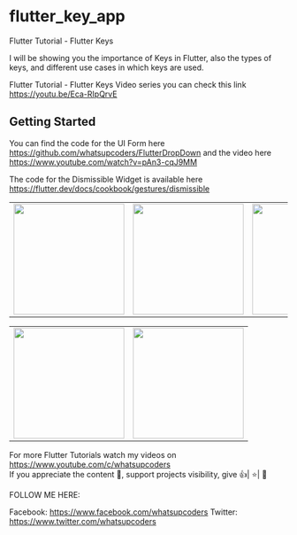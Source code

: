 # flutter_key_app

Flutter Tutorial - Flutter Keys

I will be showing you the importance of Keys in Flutter, also the types of keys, and different use cases in which keys are used.

Flutter Tutorial - Flutter Keys Video series you can check this link https://youtu.be/Eca-RIpQrvE

## Getting Started

You can find the code for the UI Form here https://github.com/whatsupcoders/FlutterDropDown and the video here https://www.youtube.com/watch?v=pAn3-cqJ9MM

The code for the Dismissible Widget is available here https://flutter.dev/docs/cookbook/gestures/dismissible

<div style="text-align: center">
    <table>
        <tr>
            <td style="text-align: center">
                    <img src="https://github.com/whatsupcoders/FlutterKeys/blob/master/assets/Screenshot_1559078777.png" width="200"/>
            </td>            
            <td style="text-align: center">              
                    <img src="https://github.com/whatsupcoders/FlutterKeys/blob/master/assets/Screenshot_1559080544.png" width="200"/>
            </td>
            <td style="text-align: center">
                    <img src="https://github.com/whatsupcoders/FlutterKeys/blob/master/assets/Screenshot_1559186960.png" width="200" />
            </td>
        </tr>
  </table>
  </div>
  <div style="text-align: center">
    <table>
        <tr>
            <td style="text-align: center">
                    <img src="https://github.com/whatsupcoders/FlutterKeys/blob/master/assets/Dismissible.gif" width="200"/>
            </td>            
            <td style="text-align: center">              
                    <img src="https://github.com/whatsupcoders/FlutterKeys/blob/master/assets/word.gif" width="200"/>
            </td>
        </tr>
  </table>
  </div>
  
For more Flutter Tutorials watch my videos on https://www.youtube.com/c/whatsupcoders <br />
If you appreciate the content 📖, support projects visibility, give 👍| ⭐| 👏

FOLLOW ME HERE:

Facebook: https://www.facebook.com/whatsupcoders
Twitter: https://www.twitter.com/whatsupcoders
